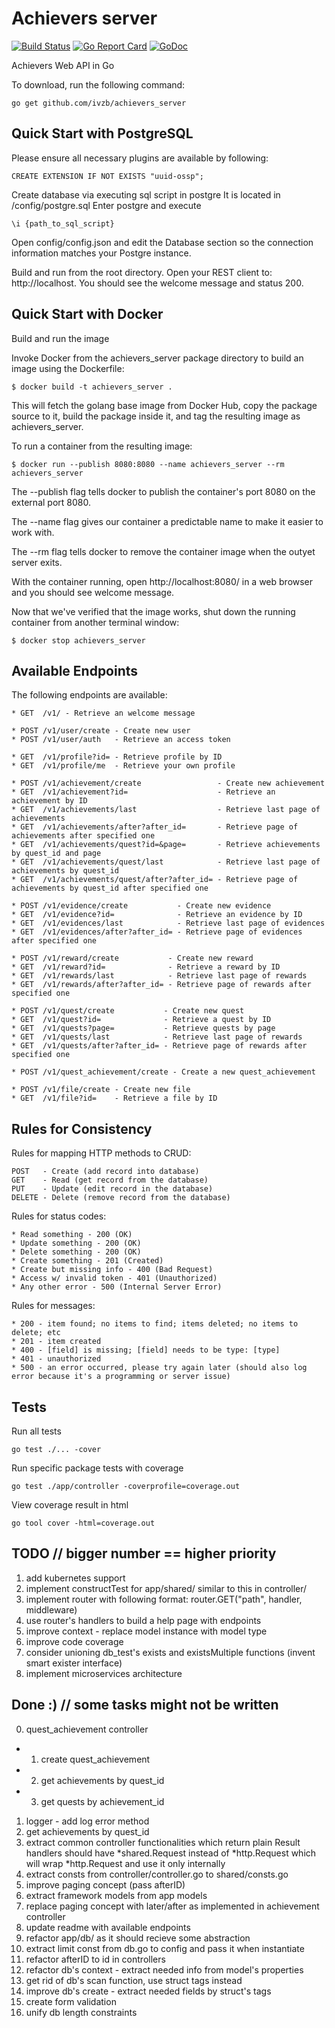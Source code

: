 # Achievers server

[![Build Status](https://travis-ci.org/ivzb/achievers_server.svg?branch=master)](https://travis-ci.org/ivzb/achievers_server)
[![Go Report Card](https://goreportcard.com/badge/github.com/ivzb/achievers_server)](https://goreportcard.com/report/github.com/ivzb/achievers_server)
[![GoDoc](https://godoc.org/github.com/ivzb/achievers_server?status.svg)](https://godoc.org/github.com/ivzb/achievers_server) 

Achievers Web API in Go

To download, run the following command:

~~~
go get github.com/ivzb/achievers_server
~~~

## Quick Start with PostgreSQL 

Please ensure all necessary plugins are available by following:

```
CREATE EXTENSION IF NOT EXISTS "uuid-ossp";
```

Create database via executing sql script in postgre
It is located in /config/postgre.sql
Enter postgre and execute

```
\i {path_to_sql_script}
```

Open config/config.json and edit the Database section so the connection information matches your Postgre instance.

Build and run from the root directory. Open your REST client to: http://localhost. You should see the welcome message and status 200.

## Quick Start with Docker

Build and run the image

Invoke Docker from the achievers_server package directory to build an image using the Dockerfile: 

```
$ docker build -t achievers_server .
```

This will fetch the golang base image from Docker Hub, copy the package source to it, build the package inside it, and tag the resulting image as achievers_server.

To run a container from the resulting image:

```
$ docker run --publish 8080:8080 --name achievers_server --rm achievers_server
```

The --publish flag tells docker to publish the container's port 8080 on the external port 8080.

The --name flag gives our container a predictable name to make it easier to work with.

The --rm flag tells docker to remove the container image when the outyet server exits. 

With the container running, open http://localhost:8080/ in a web browser and you should see welcome message.

Now that we've verified that the image works, shut down the running container from another terminal window:

```
$ docker stop achievers_server 
```

## Available Endpoints

The following endpoints are available:

```
* GET  /v1/ - Retrieve an welcome message

* POST /v1/user/create - Create new user
* POST /v1/user/auth   - Retrieve an access token

* GET  /v1/profile?id= - Retrieve profile by ID
* GET  /v1/profile/me  - Retrieve your own profile

* POST /v1/achievement/create                 - Create new achievement
* GET  /v1/achievement?id=                    - Retrieve an achievement by ID
* GET  /v1/achievements/last                  - Retrieve last page of achievements
* GET  /v1/achievements/after?after_id=       - Retrieve page of achievements after specified one
* GET  /v1/achievements/quest?id=&page=       - Retrieve achievements by quest_id and page
* GET  /v1/achievements/quest/last            - Retrieve last page of achievements by quest_id
* GET  /v1/achievements/quest/after?after_id= - Retrieve page of achievements by quest_id after specified one

* POST /v1/evidence/create           - Create new evidence 
* GET  /v1/evidence?id=              - Retrieve an evidence by ID
* GET  /v1/evidences/last            - Retrieve last page of evidences
* GET  /v1/evidences/after?after_id= - Retrieve page of evidences after specified one

* POST /v1/reward/create           - Create new reward 
* GET  /v1/reward?id=              - Retrieve a reward by ID
* GET  /v1/rewards/last            - Retrieve last page of rewards
* GET  /v1/rewards/after?after_id= - Retrieve page of rewards after specified one

* POST /v1/quest/create           - Create new quest 
* GET  /v1/quest?id=              - Retrieve a quest by ID
* GET  /v1/quests?page=           - Retrieve quests by page
* GET  /v1/quests/last            - Retrieve last page of rewards
* GET  /v1/quests/after?after_id= - Retrieve page of rewards after specified one

* POST /v1/quest_achievement/create - Create a new quest_achievement

* POST /v1/file/create - Create new file
* GET  /v1/file?id=    - Retrieve a file by ID
```

## Rules for Consistency

Rules for mapping HTTP methods to CRUD:

```
POST   - Create (add record into database)
GET    - Read (get record from the database)
PUT    - Update (edit record in the database)
DELETE - Delete (remove record from the database)
```

Rules for status codes:

```
* Read something - 200 (OK)
* Update something - 200 (OK)
* Delete something - 200 (OK)
* Create something - 201 (Created)
* Create but missing info - 400 (Bad Request)
* Access w/ invalid token - 401 (Unauthorized)
* Any other error - 500 (Internal Server Error)
```

Rules for messages:

```
* 200 - item found; no items to find; items deleted; no items to delete; etc
* 201 - item created
* 400 - [field] is missing; [field] needs to be type: [type]
* 401 - unauthorized
* 500 - an error occurred, please try again later (should also log error because it's a programming or server issue)
```

## Tests

Run all tests

```
go test ./... -cover
```

Run specific package tests with coverage

```
go test ./app/controller -coverprofile=coverage.out
```

View coverage result in html

```
go tool cover -html=coverage.out
```

## TODO // bigger number == higher priority
1. add kubernetes support
2. implement constructTest for app/shared/ similar to this in controller/
3. implement router with following format: router.GET("path", handler, middleware)
4. use router's handlers to build a help page with endpoints
5. improve context - replace model instance with model type
6. improve code coverage
7. consider unioning db_test's exists and existsMultiple functions (invent smart exister interface)
8. implement microservices architecture

## Done :) // some tasks might not be written
0. quest_achievement controller
+    1. create quest_achievement
+    2. get achievements by quest_id
+    3. get quests by achievement_id
1. logger - add log error method
2. get achievements by quest_id
3. extract common controller functionalities which return plain Result
 handlers should have \*shared.Request instead of \*http.Request which will wrap \*http.Request and use it only internally
4. extract consts from controller/controller.go to shared/consts.go
5. improve paging concept (pass afterID)
6. extract framework models from app models
7. replace paging concept with later/after as implemented in achievement controller
8. update readme with available endpoints
9. refactor app/db/ as it should recieve some abstraction
10. extract limit const from db.go to config and pass it when instantiate
11. refactor afterID to id in controllers
12. refactor db's context - extract needed info from model's properties
13. get rid of db's scan function, use struct tags instead
14. improve db's create - extract needed fields by struct's tags
15. create form validation
16. unify db length constraints
